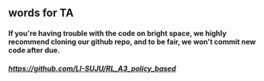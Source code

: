 ## words for TA
#### If you're having trouble with the code on bright space, we highly recommend cloning our github repo, and to be fair, we won't commit new code after due.
##### https://github.com/LI-SUJU/RL_A3_policy_based